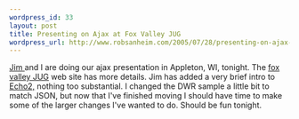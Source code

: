 ```yaml
--- 
wordpress_id: 33
layout: post
title: Presenting on Ajax at Fox Valley JUG
wordpress_url: http://www.robsanheim.com/2005/07/28/presenting-on-ajax-at-fox-valley-jug/
---
```

<a href="http://www.jameshalberg.com">Jim </a>and I are doing our ajax presentation in Appleton, WI, tonight.  The <a href="http://boulderjug.org/viewJugMain.jsp?jugId=11">fox valley JUG</a> web site has more details.  Jim has added a very brief intro to <a href="http://www.nextapp.com/products/echo2/">Echo2,</a> nothing too substantial.  I changed the DWR sample a little bit to match JSON, but now that I've finished moving I should have time to make some of the larger changes I've wanted to do.  Should be fun tonight.
